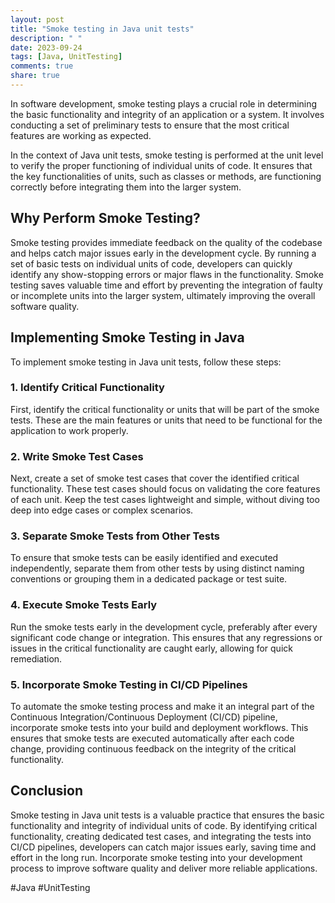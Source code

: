 ```yaml
---
layout: post
title: "Smoke testing in Java unit tests"
description: " "
date: 2023-09-24
tags: [Java, UnitTesting]
comments: true
share: true
---
```


In software development, smoke testing plays a crucial role in determining the basic functionality and integrity of an application or a system. It involves conducting a set of preliminary tests to ensure that the most critical features are working as expected. 

In the context of Java unit tests, smoke testing is performed at the unit level to verify the proper functioning of individual units of code. It ensures that the key functionalities of units, such as classes or methods, are functioning correctly before integrating them into the larger system. 

## Why Perform Smoke Testing?

Smoke testing provides immediate feedback on the quality of the codebase and helps catch major issues early in the development cycle. By running a set of basic tests on individual units of code, developers can quickly identify any show-stopping errors or major flaws in the functionality. Smoke testing saves valuable time and effort by preventing the integration of faulty or incomplete units into the larger system, ultimately improving the overall software quality.

## Implementing Smoke Testing in Java

To implement smoke testing in Java unit tests, follow these steps:

### 1. Identify Critical Functionality

First, identify the critical functionality or units that will be part of the smoke tests. These are the main features or units that need to be functional for the application to work properly.

### 2. Write Smoke Test Cases

Next, create a set of smoke test cases that cover the identified critical functionality. These test cases should focus on validating the core features of each unit. Keep the test cases lightweight and simple, without diving too deep into edge cases or complex scenarios.

### 3. Separate Smoke Tests from Other Tests

To ensure that smoke tests can be easily identified and executed independently, separate them from other tests by using distinct naming conventions or grouping them in a dedicated package or test suite.

### 4. Execute Smoke Tests Early

Run the smoke tests early in the development cycle, preferably after every significant code change or integration. This ensures that any regressions or issues in the critical functionality are caught early, allowing for quick remediation.

### 5. Incorporate Smoke Testing in CI/CD Pipelines

To automate the smoke testing process and make it an integral part of the Continuous Integration/Continuous Deployment (CI/CD) pipeline, incorporate smoke tests into your build and deployment workflows. This ensures that smoke tests are executed automatically after each code change, providing continuous feedback on the integrity of the critical functionality.

## Conclusion

Smoke testing in Java unit tests is a valuable practice that ensures the basic functionality and integrity of individual units of code. By identifying critical functionality, creating dedicated test cases, and integrating the tests into CI/CD pipelines, developers can catch major issues early, saving time and effort in the long run. Incorporate smoke testing into your development process to improve software quality and deliver more reliable applications. 

#Java #UnitTesting